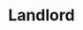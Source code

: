 ---
title: Landlord
crosslinks:
- ShitSlumlordsSay
- aww
- RealEstate
- Serendipity
- service_dogs
- Tenant
- Drama
- OrderOfTheVigilant
- Advice
- electricians
- kitchener
- autotldr
---